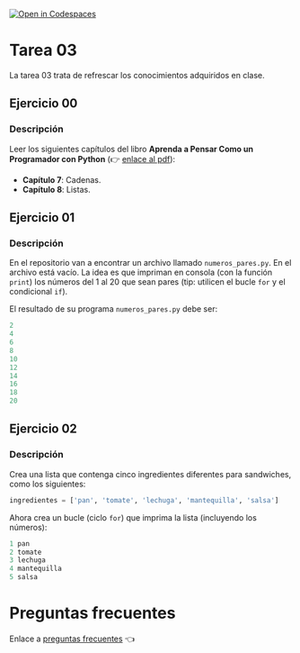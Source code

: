 [![Open in Codespaces](https://classroom.github.com/assets/launch-codespace-f4981d0f882b2a3f0472912d15f9806d57e124e0fc890972558857b51b24a6f9.svg)](https://classroom.github.com/open-in-codespaces?assignment_repo_id=10230786)
# Tarea 03
La tarea 03 trata de refrescar los conocimientos adquiridos en clase.

## Ejercicio 00

### Descripción

Leer los siguientes capítulos del libro **Aprenda a Pensar Como un Programador con Python** (👉 [enlace al pdf](https://drive.google.com/file/d/1z82OHywFCVaQFLtQ9_7r1i9pDaqbBh8X/view?usp=sharing)):

- **Capítulo 7**: Cadenas.
- **Capítulo 8**: Listas.

## Ejercicio 01

### Descripción

En el repositorio van a encontrar un archivo llamado `numeros_pares.py`. En el archivo está vacío. 
La idea es que impriman en consola (con la función `print`) los números del 1 al 20 que sean pares (tip: utilicen el bucle `for` y el condicional `if`).

El resultado de su programa `numeros_pares.py` debe ser:

```python
2
4
6
8
10
12
14
16
18
20
```

## Ejercicio 02

### Descripción

Crea una lista que contenga cinco ingredientes diferentes para sandwiches, como los siguientes:

```python
ingredientes = ['pan', 'tomate', 'lechuga', 'mantequilla', 'salsa']
```

Ahora crea un bucle (ciclo `for`) que imprima la lista (incluyendo los números):

```python
1 pan
2 tomate
3 lechuga
4 mantequilla
5 salsa
```

# Preguntas frecuentes

Enlace a [preguntas frecuentes](https://www.notion.so/kevslife/Preguntas-frecuentes-a5dfd7afd0dd4202b3aa3ea83eb33778) 👈
